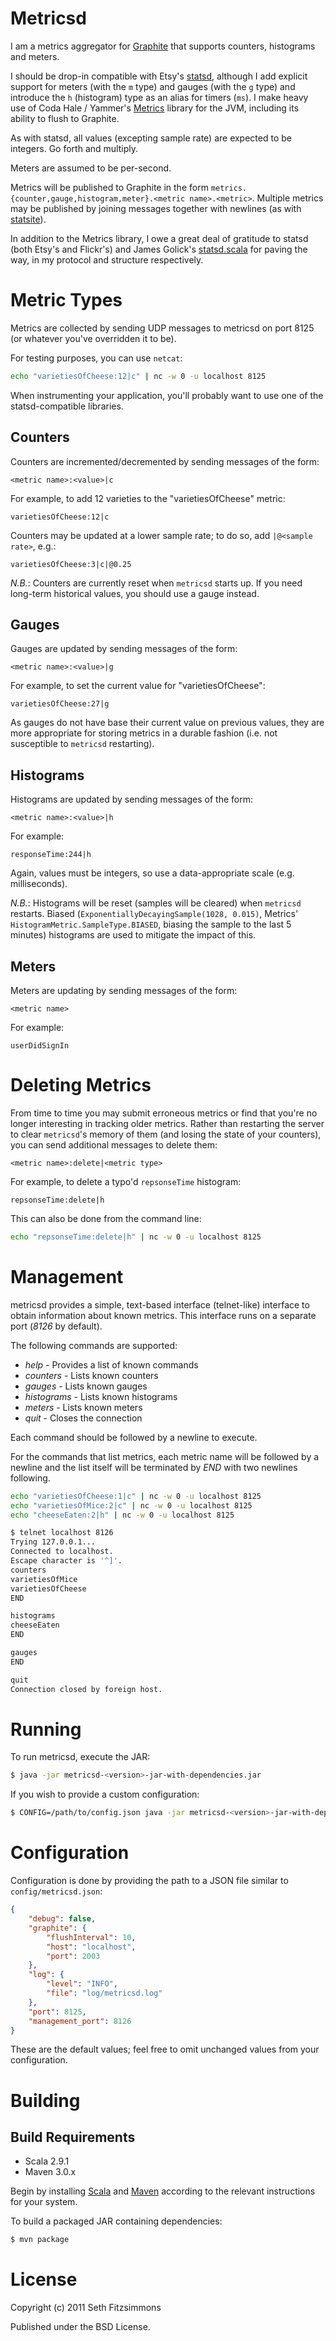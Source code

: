 Metricsd
========

I am a metrics aggregator for [Graphite](http://graphite.wikidot.com) that
supports counters, histograms and meters.

I should be drop-in compatible with Etsy's
[statsd](https://github.com/etsy/statsd), although I add explicit support for
meters (with the `m` type) and gauges (with the `g` type) and introduce the `h`
(histogram) type as an alias for timers (`ms`). I make heavy use of Coda Hale
/ Yammer's [Metrics](https://github.com/codahale/metrics) library for the JVM,
including its ability to flush to Graphite.

As with statsd, all values (excepting sample rate) are expected to be integers.
Go forth and multiply.

Meters are assumed to be per-second.

Metrics will be published to Graphite in the form
`metrics.{counter,gauge,histogram,meter}.<metric name>.<metric>`. Multiple
metrics may be published by joining messages together with newlines (as with
[statsite](https://github.com/kiip/statsite)).

In addition to the Metrics library, I owe a great deal of gratitude to statsd
(both Etsy's and Flickr's) and James Golick's
[statsd.scala](https://github.com/jamesgolick/statsd.scala) for paving the way,
in my protocol and structure respectively.

Metric Types
============

Metrics are collected by sending UDP messages to metricsd on port 8125 (or
whatever you've overridden it to be).

For testing purposes, you can use `netcat`:

```bash
echo "varietiesOfCheese:12|c" | nc -w 0 -u localhost 8125
```

When instrumenting your application, you'll probably want to use one of the
statsd-compatible libraries.

Counters
--------

Counters are incremented/decremented by sending messages of the form:

    <metric name>:<value>|c

For example, to add 12 varieties to the "varietiesOfCheese" metric:

    varietiesOfCheese:12|c

Counters may be updated at a lower sample rate; to do so, add `|@<sample
rate>`, e.g.:

    varietiesOfCheese:3|c|@0.25

_N.B._: Counters are currently reset when `metricsd` starts up. If you need
long-term historical values, you should use a gauge instead.

Gauges
------

Gauges are updated by sending messages of the form:

    <metric name>:<value>|g

For example, to set the current value for "varietiesOfCheese":

    varietiesOfCheese:27|g

As gauges do not have base their current value on previous values, they are
more appropriate for storing metrics in a durable fashion (i.e. not susceptible
to `metricsd` restarting).

Histograms
----------

Histograms are updated by sending messages of the form:

    <metric name>:<value>|h

For example:

    responseTime:244|h

Again, values must be integers, so use a data-appropriate scale (e.g.
milliseconds).

_N.B._: Histograms will be reset (samples will be cleared) when `metricsd`
restarts. Biased (`ExponentiallyDecayingSample(1028, 0.015)`, Metrics'
`HistogramMetric.SampleType.BIASED`, biasing the sample to the last 5 minutes)
histograms are used to mitigate the impact of this.

Meters
------

Meters are updating by sending messages of the form:

    <metric name>

For example:

    userDidSignIn

Deleting Metrics
================

From time to time you may submit erroneous metrics or find that you're no
longer interesting in tracking older metrics. Rather than restarting the server
to clear `metricsd`'s memory of them (and losing the state of your counters),
you can send additional messages to delete them:

    <metric name>:delete|<metric type>

For example, to delete a typo'd `repsonseTime` histogram:

    repsonseTime:delete|h

This can also be done from the command line:

```bash
echo "repsonseTime:delete|h" | nc -w 0 -u localhost 8125
```

Management
==========

metricsd provides a simple, text-based interface (telnet-like) interface to obtain
information about known metrics.  This interface runs on a separate port (*8126* by
default).

The following commands are supported: 

- *help* - Provides a list of known commands
- *counters* - Lists known counters
- *gauges* - Lists known gauges
- *histograms* - Lists known histograms
- *meters* - Lists known meters
- *quit* - Closes the connection

Each command should be followed by a newline to execute.

For the commands that list metrics, each metric name will be followed by a newline
and the list itself will be terminated by *END* with two newlines following.

```bash
echo "varietiesOfCheese:1|c" | nc -w 0 -u localhost 8125
echo "varietiesOfMice:2|c" | nc -w 0 -u localhost 8125
echo "cheeseEaten:2|h" | nc -w 0 -u localhost 8125

$ telnet localhost 8126
Trying 127.0.0.1...
Connected to localhost.
Escape character is '^]'.
counters
varietiesOfMice
varietiesOfCheese
END

histograms
cheeseEaten
END

gauges 
END

quit
Connection closed by foreign host.
```

Running
=======

To run metricsd, execute the JAR:

```bash
$ java -jar metricsd-<version>-jar-with-dependencies.jar
```

If you wish to provide a custom configuration:

```bash
$ CONFIG=/path/to/config.json java -jar metricsd-<version>-jar-with-dependencies.jar
```

Configuration
=============

Configuration is done by providing the path to a JSON file similar to
`config/metricsd.json`:

```json
{
    "debug": false,
    "graphite": {
        "flushInterval": 10,
        "host": "localhost",
        "port": 2003
    },
    "log": {
        "level": "INFO",
        "file": "log/metricsd.log"
    },
    "port": 8125,
    "management_port": 8126
}
```

These are the default values; feel free to omit unchanged values from your
configuration.

Building
========

Build Requirements
------------------

* Scala 2.9.1
* Maven 3.0.x

Begin by installing [Scala](http://www.scala-lang.org/) and
[Maven](http://maven.apache.org) according to the relevant instructions
for your system.

To build a packaged JAR containing dependencies:

```bash
$ mvn package
```

License
=======

Copyright (c) 2011 Seth Fitzsimmons

Published under the BSD License.
